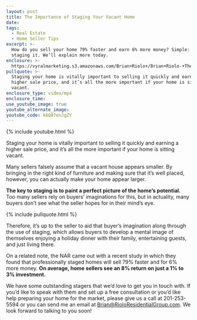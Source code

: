 ```yaml
---
layout: post
title: The Importance of Staging Your Vacant Home
date:
tags:
  - Real Estate
  - Home Seller Tips
excerpt: >-
  How do you sell your home 79% faster and earn 6% more money? Simple: by
  staging it. We’ll explain more today.
enclosure: >-
  https://vyralmarketing.s3.amazonaws.com/Brian+Riolo+/Brian+Riolo-+The+Importance+of+Staging+Your+Home%2C+Especially+When+It's+Vacant.mp4
pullquote: >-
  Staging your home is vitally important to selling it quickly and earning a
  higher sale price, and it’s all the more important if your home is sitting
  vacant.
enclosure_type: video/mp4
enclosure_time:
use_youtube_image: true
youtube_alternate_image:
youtube_code: k6Q07enJgZY
---
```


{% include youtube.html %}

Staging your home is vitally important to selling it quickly and earning a higher sale price, and it’s all the more important if your home is sitting vacant.&nbsp;

Many sellers falsely assume that a vacant house appears smaller. By bringing in the right kind of furniture and making sure that it’s well placed, however, you can actually make your home appear larger.&nbsp;

**The key to staging is to paint a perfect picture of the home’s potential.** Too many sellers rely on buyers’ imaginations for this, but in actuality, many buyers don’t see what the seller hopes for in their mind’s eye.&nbsp;

{% include pullquote.html %}

Therefore, it’s up to the seller to aid that buyer’s imagination along through the use of staging, which allows buyers to develop a mental image of themselves enjoying a holiday dinner with their family, entertaining guests, and just living there. &nbsp;

On a related note, the NAR came out with a recent study in which they found that professionally staged homes will sell 79% faster and for 6% more money. **On average, home sellers see an 8% return on just a 1% to 3% investment.&nbsp;**

We have some outstanding stagers that we’d love to get you in touch with. If you’d like to speak with them and set up a free consultation or you’d like help preparing your home for the market, please give us a call at 201-253-5594 or you can send me an email at [Brian@RioloResidentialGroup.com](mailto:Brian@RioloResidentialGroup.com). We look forward to talking to you soon\!&nbsp;